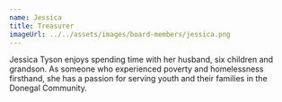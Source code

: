 ```yaml
---
name: Jessica
title: Treasurer
imageUrl: ../../assets/images/board-members/jessica.png
---
```


Jessica Tyson enjoys spending time with her husband, six children and grandson. As someone who experienced poverty and homelessness firsthand, she has a passion for serving youth and their families in the Donegal Community.
